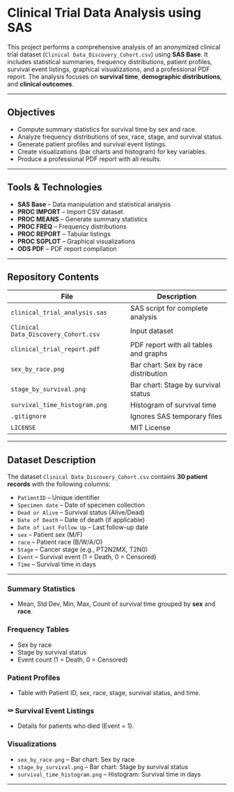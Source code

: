 # Clinical Trial Data Analysis using SAS

This project performs a comprehensive analysis of an anonymized clinical trial dataset (`Clinical Data_Discovery_Cohort.csv`) using **SAS Base**. It includes statistical summaries, frequency distributions, patient profiles, survival event listings, graphical visualizations, and a professional PDF report. The analysis focuses on **survival time**, **demographic distributions**, and **clinical outcomes**.

---

##  Objectives

- Compute summary statistics for survival time by sex and race.
- Analyze frequency distributions of sex, race, stage, and survival status.
- Generate patient profiles and survival event listings.
- Create visualizations (bar charts and histogram) for key variables.
- Produce a professional PDF report with all results.

---

##  Tools & Technologies

- **SAS Base** – Data manipulation and statistical analysis
- **PROC IMPORT** – Import CSV dataset
- **PROC MEANS** – Generate summary statistics
- **PROC FREQ** – Frequency distributions
- **PROC REPORT** – Tabular listings
- **PROC SGPLOT** – Graphical visualizations
- **ODS PDF** – PDF report compilation

---

##  Repository Contents

| File                                 | Description                           |
| ------------------------------------ | ------------------------------------- |
| `clinical_trial_analysis.sas`        | SAS script for complete analysis      |
| `Clinical Data_Discovery_Cohort.csv` | Input dataset                         |
| `clinical_trial_report.pdf`          | PDF report with all tables and graphs |
| `sex_by_race.png`                    | Bar chart: Sex by race distribution   |
| `stage_by_survival.png`              | Bar chart: Stage by survival status   |
| `survival_time_histogram.png`        | Histogram of survival time            |
| `.gitignore`                         | Ignores SAS temporary files           |
| `LICENSE`                            | MIT License                           |

---

##  Dataset Description

The dataset `Clinical Data_Discovery_Cohort.csv` contains **30 patient records** with the following columns:

- `PatientID` – Unique identifier
- `Specimen date` – Date of specimen collection
- `Dead or Alive` – Survival status (Alive/Dead)
- `Date of Death` – Date of death (if applicable)
- `Date of Last Follow Up` – Last follow-up date
- `sex` – Patient sex (M/F)
- `race` – Patient race (B/W/A/O)
- `Stage` – Cancer stage (e.g., PT2N2MX, T2N0)
- `Event` – Survival event (1 = Death, 0 = Censored)
- `Time` – Survival time in days


---





###  Summary Statistics
- Mean, Std Dev, Min, Max, Count of survival time grouped by **sex** and **race**.

###  Frequency Tables
- Sex by race  
- Stage by survival status  
- Event count (1 = Death, 0 = Censored)

###  Patient Profiles
- Table with Patient ID, sex, race, stage, survival status, and time.

### ⚰ Survival Event Listings
- Details for patients who died (Event = 1).

###  Visualizations
- `sex_by_race.png` – Bar chart: Sex by race
- `stage_by_survival.png` – Bar chart: Stage by survival status
- `survival_time_histogram.png` – Histogram: Survival time in days



---
